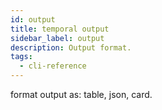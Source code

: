 ```yaml
---
id: output
title: temporal output
sidebar_label: output
description: Output format.
tags:
  - cli-reference
---
```


format output as: table, json, card.
